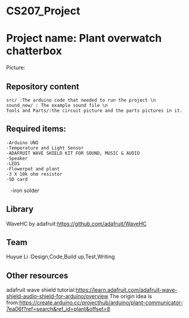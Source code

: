 # CS207_Project
Project name: Plant overwatch chatterbox
=======

Picture:

Repository content
----
    src/ :The arduino code that needed to run the project \n
    sound_new/ : The example sound file \n
    Tools and Parts/:the circuit picture and the parts pictures in it.

Required items:
----
    -Arduino UNO
    -Temperature and Light Sensor
    -ADAFRUIT WAVE SHIELD KIT FOR SOUND, MUSIC & AUDIO 
    -Speaker
    -LEDS
    -Flowerpot and plant
    -3 X 10k ohm resistor
    -SD card
    -iron solder

Library
-----
WaveHC by adafruit:https://github.com/adafruit/WaveHC

Team
----
Huyue Li :Design,Code,Build up,Test,Writing


Other resources
----
adafruit wave shield tutorial:https://learn.adafruit.com/adafruit-wave-shield-audio-shield-for-arduino/overview
The origin idea is from:https://create.arduino.cc/projecthub/arduino/plant-communicator-7ea06f?ref=search&ref_id=plant&offset=8
